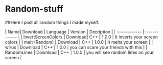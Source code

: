 # Random-stuff

##Here I post all random things I made myself.


| Name| Download | Language | Version | Decription |
| :------------ | :------------ |
| InvertScreenColors | Download| C++ | 1.0.0 | It Inverts your screen colors |
| melt (Random) | Download | C++ | 1.0.0 | It melts your screen |
| wirus | Download | C++ | 1.0.0 | you can scare your friends with this | 
| RandomLines | Download | C++ | 1.0.0 | you will see random lines on your screen |


